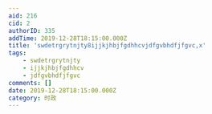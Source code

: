 ```yaml
---
aid: 216
cid: 2
authorID: 335
addTime: 2019-12-28T18:15:00.000Z
title: 'swdetrgrytnjty8ijjkjhbjfgdhhcvjdfgvbhdfjfgvc,x'
tags:
    - swdetrgrytnjty
    - ijjkjhbjfgdhhcv
    - jdfgvbhdfjfgvc
comments: []
date: 2019-12-28T18:15:00.000Z
category: 时政
---
```



